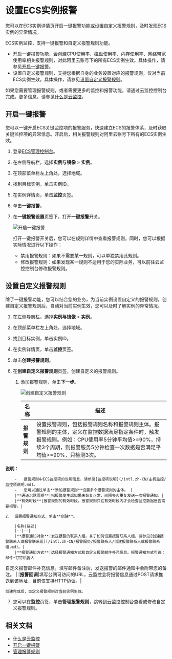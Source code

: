 # 设置ECS实例报警

您可以在ECS实例详情页开启一键报警功能或设置自定义报警规则，及时发现ECS实例的异常情况。

ECS实例监控，支持一键报警和自定义报警规则功能。

-   开启一键报警功能，会创建CPU使用率、磁盘使用率、内存使用率、网络带宽使用率相关报警规则，对此阿里云账号下的所有ECS实例生效。具体操作，请参见[开启一键报警](#section_u83_pol_cbv)。
-   设置自定义报警规则，支持您根据自身的业务设置对应的报警规则，仅对当前ECS实例生效。具体操作，请参见[设置自定义报警规则](#section_l0p_dd5_whe)。

如果您需要管理报警规则，或者需要更多的监控和报警功能，请通过云监控控制台完成。更多信息，请参见[什么是云监控](/intl.zh-CN/产品简介/什么是云监控.md)。

## 开启一键报警

您可以一键开启ECS关键监控项的报警服务，快速建立ECS的报警体系，及时获取关键监控项的异常信息。开启后，相关报警规则对阿里云账号下所有的ECS实例生效。

1.  登录[ECS管理控制台](https://ecs.console.aliyun.com)。

2.  在左侧导航栏，选择**实例与镜像** \> **实例**。

3.  在顶部菜单栏左上角处，选择地域。

4.  找到目标实例，单击实例ID。

5.  在实例详情页，单击**监控**页签。

6.  单击**一键报警**。

7.  在**一键报警设置**页签下，打开**一键报警**开关。

    ![开启一键报警](https://static-aliyun-doc.oss-accelerate.aliyuncs.com/assets/img/zh-CN/7679411161/p228306.png)

    打开一键报警开关后，您可以在规则详情中查看报警规则。同时，您可以根据实际情况进行以下操作：

    -   禁用报警规则：如果不需要某一规则，可以单独禁用此规则。
    -   修改报警规则：如果发现某一规则不适用于您的实际业务，可以前往云监控控制台修改报警规则。

## 设置自定义报警规则

除了一键报警功能，您可以结合您的业务，为当前实例设置自定义的报警规则。创建自定义报警规则后，自动对当前实例生效，您可以及时了解实例的异常情况。

1.  在左侧导航栏，选择**实例与镜像** \> **实例**。

2.  在顶部菜单栏左上角处，选择地域。

3.  找到目标实例，单击实例ID。

4.  在实例详情页，单击**监控**页签。

5.  单击**创建报警规则**。

6.  在**创建自定义报警规则**页签，创建自定义的报警规则。

    1.  添加报警规则，单击**下一步**。

        ![创建自定义报警规则](https://static-aliyun-doc.oss-accelerate.aliyuncs.com/assets/img/zh-CN/3241121161/p228702.png)

        |名称|描述|
        |--|--|
        |**报警规则**|设置报警规则，包括报警规则名称和报警规则主体。报警规则的主体，定义在监控数据满足指定条件时，触发报警规则。例如：CPU使用率5分钟平均值\>=90%，持续3个周期，则报警服务5分钟检查一次数据是否满足平均值\>=90%，只检测3次。

**说明：**

        -   报警规则中ECS监控项的说明信息，请参见[监控项说明](/intl.zh-CN/主机监控/监控项说明.md)。
        -   您可以通过单击**添加报警规则**设置多个报警规则的主体。 |
        |**通道沉默周期**|指报警发生后如果未恢复正常，间隔多久重复发送一次报警通知。|
        |**有效时段**|报警规则的有效时段，报警规则只在有效时段内才会检查监控数据是否需要报警。|

    2.  设置报警通知方式，单击**创建**。

        |名称|描述|
        |--|--|
        |**报警通知对象**|发送报警的联系人组。关于如何设置报警联系人组，请参见[创建报警联系人或报警联系组](/intl.zh-CN/报警服务/报警联系人/创建报警联系人或报警联系组.md)。|
        |**报警通知方式**|选择报警通知方式和自定义报警邮件补充信息。报警通知方式可选：邮件+钉钉机器人

自定义报警邮件补充信息。填写邮件备注后，发送报警的邮件通知中会附带您的备注。 |
        |**报警回调**|填写公网可访问的URL，云监控会将报警信息通过POST请求推送到该地址，目前仅支持HTTP协议。|

    创建完成后，自定义报警规则对当前实例生效。

7.  您可以在**监控**页签，单击**管理报警规则**，跳转到云监控控制台查看或修改自定义报警规则。


## 相关文档

-   [什么是云监控](/intl.zh-CN/产品简介/什么是云监控.md)
-   [开启一键报警](/intl.zh-CN/报警服务/开启一键报警.md)
-   [管理报警规则](/intl.zh-CN/报警服务/报警规则/管理报警规则.md)

